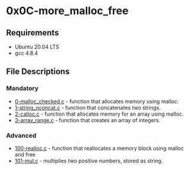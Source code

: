# 0x0C-more_malloc_free

## Requirements

+ Ubuntu 20.04 LTS
+ gcc 4.8.4

## File Descriptions

### Mandatory

+ [0-malloc_checked.c](https://github.com/KelvenBango/alx-low_level_programming/blob/master/0x0C-more_malloc_free/0-malloc_checked.c) - function that allocates memory using malloc.
+ [1-string_nconcat.c](https://github.com/KelvenBango/alx-low_level_programming/blob/master/0x0C-more_malloc_free/1-string_nconcat.c) - function that concatenates two strings.
+ [2-calloc.c](https://github.com/KelvenBango/alx-low_level_programming/blob/master/0x0C-more_malloc_free/2-calloc.c) - function that allocates memory for an array using malloc.
+ [3-array_range.c](https://github.com/KelvenBango/alx-low_level_programming/blob/master/0x0C-more_malloc_free/3-array_range.c) - function that creates an array of integers.

### Advanced

+ [100-realloc.c](https://github.com/KelvenBango/alx-low_level_programming/blob/master/0x0C-more_malloc_free/100-realloc.c) - function that reallocates a memory block using malloc and free
+ [101-mul.c](https://github.com/KelvenBango/alx-low_level_programming/blob/master/0x0C-more_malloc_free/101-mul.c) - multiplies two positive numbers, stored as string.


